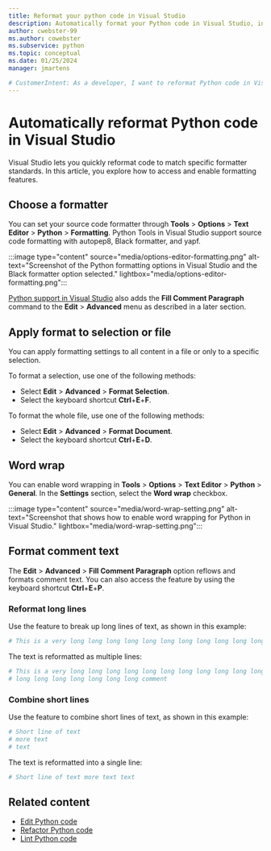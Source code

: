 ```yaml
---
title: Reformat your python code in Visual Studio
description: Automatically format your Python code in Visual Studio, including the code spacing, statements, long line wrapping, and code comments.
author: cwebster-99
ms.author: cowebster
ms.subservice: python
ms.topic: conceptual
ms.date: 01/25/2024
manager: jmartens

# CustomerIntent: As a developer, I want to reformat Python code in Visual Studio so I can adjust settings like code spacing and line wrapping.
---
```


# Automatically reformat Python code in Visual Studio

Visual Studio lets you quickly reformat code to match specific formatter standards. In this article, you explore how to access and enable formatting features.

## Choose a formatter

You can set your source code formatter through **Tools** > **Options** > **Text Editor** > **Python** > **Formatting**. Python Tools in Visual Studio support source code formatting with autopep8, Black formatter, and yapf.

:::image type="content" source="media/options-editor-formatting.png" alt-text="Screenshot of the Python formatting options in Visual Studio and the Black formatter option selected." lightbox="media/options-editor-formatting.png":::

[Python support in Visual Studio](installing-python-support-in-visual-studio.md) also adds the **Fill Comment Paragraph** command to the **Edit** > **Advanced** menu as described in a later section.

## Apply format to selection or file

You can apply formatting settings to all content in a file or only to a specific selection.

To format a selection, use one of the following methods:

- Select **Edit** > **Advanced** > **Format Selection**.
- Select the keyboard shortcut **Ctrl**+**E**+**F**.

To format the whole file, use one of the following methods:

- Select **Edit** > **Advanced** > **Format Document**.
- Select the keyboard shortcut **Ctrl**+**E**+**D**.

## Word wrap

You can enable word wrapping in **Tools** > **Options** > **Text Editor** > **Python** > **General**. In the **Settings** section, select the **Word wrap** checkbox.

:::image type="content" source="media/word-wrap-setting.png" alt-text="Screenshot that shows how to enable word wrapping for Python in Visual Studio." lightbox="media/word-wrap-setting.png":::

## Format comment text

The **Edit** > **Advanced** > **Fill Comment Paragraph** option reflows and formats comment text. You can also access the feature by using the keyboard shortcut **Ctrl**+**E**+**P**.

### Reformat long lines

Use the feature to break up long lines of text, as shown in this example:

```python
# This is a very long long long long long long long long long long long long long long long long long long long comment
```

The text is reformatted as multiple lines:

```python
# This is a very long long long long long long long long long long long long
# long long long long long long long comment
```

### Combine short lines

Use the feature to combine short lines of text, as shown in this example:

```python
# Short line of text
# more text
# text
```

The text is reformatted into a single line:

```python
# Short line of text more text text
```

## Related content

- [Edit Python code](editing-python-code-in-visual-studio.md)
- [Refactor Python code](refactoring-python-code.md)
- [Lint Python code](linting-python-code.md)

